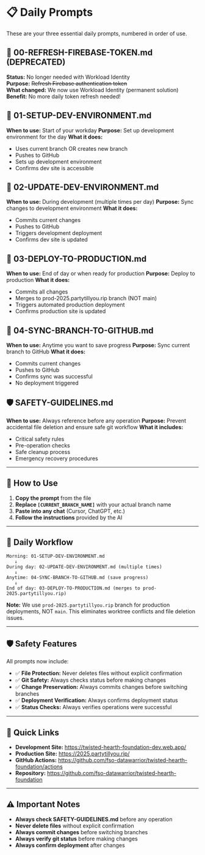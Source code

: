# 📋 **Daily Prompts**

These are your three essential daily prompts, numbered in order of use.

## **🔑 00-REFRESH-FIREBASE-TOKEN.md (DEPRECATED)**
**Status:** No longer needed with Workload Identity  
**Purpose:** ~~Refresh Firebase authentication token~~  
**What changed:** We now use Workload Identity (permanent solution)  
**Benefit:** No more daily token refresh needed!

## **🚀 01-SETUP-DEV-ENVIRONMENT.md**
**When to use:** Start of your workday
**Purpose:** Set up development environment for the day
**What it does:** 
- Uses current branch OR creates new branch
- Pushes to GitHub
- Sets up development environment
- Confirms dev site is accessible

## **🔄 02-UPDATE-DEV-ENVIRONMENT.md**
**When to use:** During development (multiple times per day)
**Purpose:** Sync changes to development environment
**What it does:**
- Commits current changes
- Pushes to GitHub
- Triggers development deployment
- Confirms dev site is updated

## **🚀 03-DEPLOY-TO-PRODUCTION.md**
**When to use:** End of day or when ready for production
**Purpose:** Deploy to production
**What it does:**
- Commits all changes
- Merges to prod-2025.partytillyou.rip branch (NOT main)
- Triggers automated production deployment
- Confirms production site is updated

## **🔄 04-SYNC-BRANCH-TO-GITHUB.md**
**When to use:** Anytime you want to save progress
**Purpose:** Sync current branch to GitHub
**What it does:**
- Commits current changes
- Pushes to GitHub
- Confirms sync was successful
- No deployment triggered

## **🛡️ SAFETY-GUIDELINES.md**
**When to use:** Always reference before any operation
**Purpose:** Prevent accidental file deletion and ensure safe git workflow
**What it includes:**
- Critical safety rules
- Pre-operation checks
- Safe cleanup process
- Emergency recovery procedures

---

## **📝 How to Use**

1. **Copy the prompt** from the file
2. **Replace `[CURRENT_BRANCH_NAME]`** with your actual branch name
3. **Paste into any chat** (Cursor, ChatGPT, etc.)
4. **Follow the instructions** provided by the AI

---

## **🎯 Daily Workflow**

```
Morning: 01-SETUP-DEV-ENVIRONMENT.md
   ↓
During day: 02-UPDATE-DEV-ENVIRONMENT.md (multiple times)
   ↓
Anytime: 04-SYNC-BRANCH-TO-GITHUB.md (save progress)
   ↓
End of day: 03-DEPLOY-TO-PRODUCTION.md (merges to prod-2025.partytillyou.rip)
```

**Note:** We use `prod-2025.partytillyou.rip` branch for production deployments, NOT `main`. This eliminates worktree conflicts and file deletion issues.

---

## **🛡️ Safety Features**

All prompts now include:
- ✅ **File Protection:** Never deletes files without explicit confirmation
- ✅ **Git Safety:** Always checks status before making changes
- ✅ **Change Preservation:** Always commits changes before switching branches
- ✅ **Deployment Verification:** Always confirms deployment status
- ✅ **Status Checks:** Always verifies operations were successful

---

## **🔗 Quick Links**

- **Development Site:** https://twisted-hearth-foundation-dev.web.app/
- **Production Site:** https://2025.partytillyou.rip/
- **GitHub Actions:** https://github.com/fso-datawarrior/twisted-hearth-foundation/actions
- **Repository:** https://github.com/fso-datawarrior/twisted-hearth-foundation

---

## **⚠️ Important Notes**

- **Always check SAFETY-GUIDELINES.md** before any operation
- **Never delete files** without explicit confirmation
- **Always commit changes** before switching branches
- **Always verify git status** before making changes
- **Always confirm deployment** after changes
